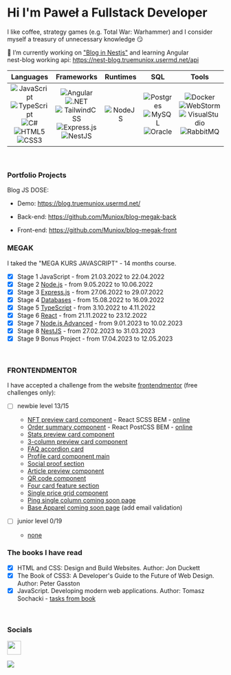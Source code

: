 # Hi I'm Paweł a Fullstack Developer

I like coffee, strategy games (e.g. Total War: Warhammer) and I consider myself a treasury of unnecessary knowledge 😏

🔭 I’m currently working on 
["Blog in Nestjs"](https://github.com/Muniox/nest-blog) and learning Angular
<br />
nest-blog working api: https://nest-blog.truemuniox.usermd.net/api
<br />
 
| Languages | Frameworks | Runtimes | SQL | Tools |
|:---------------:|:---------------:|:---------------:|:---------------:|:---------------:|
| ![JavaScript](https://img.shields.io/badge/javascript-%23323330.svg?style=for-the-badge&logo=javascript&logoColor=%23F7DF1E) ![TypeScript](https://img.shields.io/badge/typescript-%23007ACC.svg?style=for-the-badge&logo=typescript&logoColor=white) ![C#](https://img.shields.io/badge/C%23-239120?style=for-the-badge&logo=csharp&logoColor=white) ![HTML5](https://img.shields.io/badge/html5-%23E34F26.svg?style=for-the-badge&logo=html5&logoColor=white) ![CSS3](https://img.shields.io/badge/css3-%231572B6.svg?style=for-the-badge&logo=css3&logoColor=white) | ![Angular](https://img.shields.io/badge/angular-%23DD0031.svg?style=for-the-badge&logo=angular&logoColor=white) ![.NET](https://img.shields.io/badge/.NET-512BD4?style=for-the-badge&logo=dotnet&logoColor=white) ![TailwindCSS](https://img.shields.io/badge/tailwindcss-%2338B2AC.svg?style=for-the-badge&logo=tailwind-css&logoColor=white) ![Express.js](https://img.shields.io/badge/express.js-%23404d59.svg?style=for-the-badge&logo=express&logoColor=%2361DAFB) ![NestJS](https://img.shields.io/badge/nestjs-%23E0234E.svg?style=for-the-badge&logo=nestjs&logoColor=white)| ![NodeJS](https://img.shields.io/badge/node.js-6DA55F?style=for-the-badge&logo=node.js&logoColor=white) | ![Postgres](https://img.shields.io/badge/postgres-%23316192.svg?style=for-the-badge&logo=postgresql&logoColor=white) ![MySQL](https://img.shields.io/badge/mysql-4479A1.svg?style=for-the-badge&logo=mysql&logoColor=white) ![Oracle](https://img.shields.io/badge/Oracle-F80000?style=for-the-badge&logo=oracle&logoColor=black) | ![Docker](https://img.shields.io/badge/docker-%230db7ed.svg?style=for-the-badge&logo=docker&logoColor=white) ![WebStorm](https://img.shields.io/badge/webstorm-143?style=for-the-badge&logo=webstorm&logoColor=white&color=black) ![VisualStudio](https://img.shields.io/badge/Visual_Studio-5C2D91?style=for-the-badge&logo=visual%20studio&logoColor=white) ![RabbitMQ](https://img.shields.io/badge/rabbitmq-%23FF6600.svg?&style=for-the-badge&logo=rabbitmq&logoColor=white) |

<br />

### Portfolio Projects

Blog JS DOSE: 

 - Demo: https://blog.truemuniox.usermd.net/

 - Back-end: https://github.com/Muniox/blog-megak-back

 - Front-end: https://github.com/Muniox/blog-megak-front


### MEGAK
I taked the "MEGA KURS JAVASCRIPT" - 14 months course.

- [x] Stage 1 JavaScript - from 21.03.2022 to 22.04.2022 
- [x] Stage 2 [Node.js](https://github.com/Muniox/node-megak) - from 9.05.2022 to 10.06.2022 
- [x] Stage 3 [Express.js](https://github.com/Muniox/express-megak) - from 27.06.2022 to 29.07.2022 
- [x] Stage 4 [Databases](https://github.com/Muniox/SQL-megak) - from 15.08.2022 to 16.09.2022 
- [x] Stage 5 [TypeScript](https://github.com/Muniox/typescript-megak) - from 3.10.2022 to 4.11.2022 
- [x] Stage 6 [React](https://github.com/Muniox/react-megak) - from 21.11.2022 to 23.12.2022 
- [x] Stage 7 [Node.js Advanced](https://github.com/Muniox/node-advance-megak) - from 9.01.2023 to 10.02.2023
- [x] Stage 8 [NestJS](https://github.com/Muniox/nestJs-megak) - from 27.02.2023 to 31.03.2023
- [x] Stage 9 Bonus Project - from 17.04.2023 to 12.05.2023

<br />

### FRONTENDMENTOR

I have accepted a challenge from the website [frontendmentor](https://www.frontendmentor.io/home) (free challenges only):

- [ ] newbie level 13/15

  - [NFT preview card component](https://github.com/Muniox/nft_preview_card_component) - 
    React SCSS BEM - 
    [online](https://muniox.github.io/nft-preview-card-component/) 
  - [Order summary component](https://github.com/Muniox/order_summary_component) -
    React PostCSS BEM -
    [online](https://muniox.github.io/order-summary-component/)
  - [Stats preview card component](https://github.com/Muniox/stats_preview_card_component)
  - [3-column preview card component](https://github.com/Muniox/3-column-preview-card)
  - [FAQ accordion card](https://github.com/Muniox/faq-accordion-card)
  - [Profile card component main](https://github.com/Muniox/profile-card-component-main)
  - [Social proof section](https://github.com/Muniox/social-proof-section-master)
  - [Article preview component](https://github.com/Muniox/article-preview-component-master)
  - [QR code component](https://muniox.github.io/qr-code-component-main/)
  - [Four card feature section](https://github.com/Muniox/four-card-feature-section-master)
  - [Single price grid component](https://github.com/Muniox/single-price-grid-component-master)
  - [Ping single column coming soon page](https://github.com/Muniox/ping-coming-soon-page-master)
  - [Base Apparel coming soon page](https://muniox.github.io/base-apparel-coming-soon-master/) (add email validation)
      
- [ ] junior level 0/19
  
  - [none]()  

### The books I have read
- [x] HTML and CSS: Design and Build Websites. Author: Jon Duckett
- [x] The Book of CSS3: A Developer's Guide to the Future of Web Design. Author: Peter Gasston
- [x] JavaScript. Developing modern web applications. Author: Tomasz Sochacki - [tasks from book](https://github.com/Muniox/Tomasz-Sochacki-web-aplication) 

<br />

### Socials

<a href="https://www.linkedin.com/in/pawelbartoszewski" target="_blank" rel="noreferrer"><img src="https://raw.githubusercontent.com/danielcranney/readme-generator/main/public/icons/socials/linkedin.svg" width="32" height="32" /></a></p>


[![](https://visitcount.itsvg.in/api?id=Muniox&label=Profile%20Views&color=1&icon=0&pretty=true)](https://github.com/Muniox)
<!--
**Muniox/Muniox** is a ✨ _special_ ✨ repository because its `README.md` (this file) appears on your GitHub profile.

Here are some ideas to get you started:

- 🔭 I’m currently working on ...
- 🌱 I’m currently learning ...
- 👯 I’m looking to collaborate on ...
- 🤔 I’m looking for help with ...
- 💬 Ask me about ...
- 📫 How to reach me: ...
- 😄 Pronouns: ...
- ⚡ Fun fact: ...
-->
